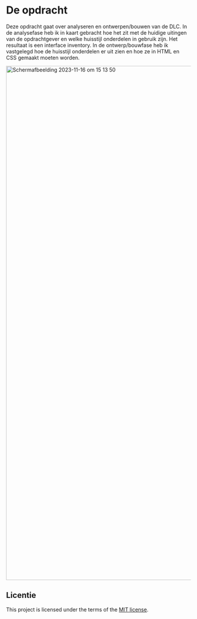 # De opdracht
Deze opdracht gaat over analyseren en ontwerpen/bouwen van de DLC. In de analysefase heb ik in kaart gebracht hoe het zit met de huidige uitingen van de opdrachtgever en welke huisstijl onderdelen in gebruik zijn. Het resultaat is een interface inventory. In de ontwerp/bouwfase heb ik vastgelegd hoe de huisstijl onderdelen er uit zien en hoe ze in HTML en CSS gemaakt moeten worden.

<img width="1402" alt="Scherm­afbeelding 2023-11-16 om 15 13 50" src="https://github.com/lisavanmansom/look-and-feel-living-styleguide/assets/144007419/1683b503-6230-436c-8497-39f5def1ffff">

## Licentie

This project is licensed under the terms of the [MIT license](./LICENSE).

